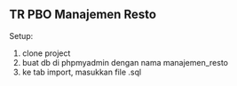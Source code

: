 ## TR PBO Manajemen Resto
Setup:
1. clone project
2. buat db di phpmyadmin dengan nama manajemen_resto
3. ke tab import, masukkan file .sql
